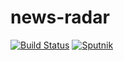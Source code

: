 # news-radar

[![Build Status](https://travis-ci.org/mprzybylak/news-radar.svg?branch=master)](https://travis-ci.org/mprzybylak/news-radar)
[![Sputnik](https://sputnik.ci/conf/badge)](https://sputnik.ci/app#/builds/mprzybylak/news-radar)
